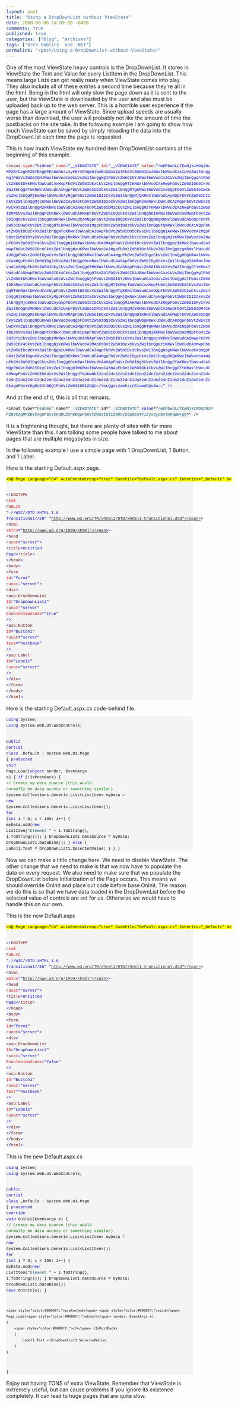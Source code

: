 ```yaml
---
layout: post
title: "Using a DropDownList without ViewState"
date: 2008-08-06 14:09:00 -0400
comments: true
published: true
categories: ["blog", "archives"]
tags: ["Orcs Goblins  and .NET"]
permalink: "/post/Using-a-DropDownList-without-ViewState/"
---
```

<!-- more -->

<p>One of the most ViewState heavy controls is the DropDownList. It stores in ViewState the Text and Value for every ListItem in the DropDownList. This means large Lists can get really nasty when ViewState comes into play. They also include all of these entries a second time because they're all in the html. Being in the html will only slow the page down as it is sent to the user, but the ViewState is downloaded by the user and also must be uploaded back up to the web server. This is a horrible user experience if the page has a large amount of ViewState. Since upload speeds are usually worse than download, the user will probably not like the amount of time the postbacks on the site take. In the following example I am going to show how much ViewState can be saved by simply reloading the data into the DropDownList each time the page is requested.</p>
<p>This is how much ViewState my hundred item DropDownList contains at the beginning of this example.</p>
<div>
<pre style="font-size: 8pt; margin: 0em; overflow: visible; width: 100%; color: black; line-height: 12pt; font-family: consolas, 'Courier New', courier, monospace; background-color: #f4f4f4; border-style: none; padding: 0px;"><span style="color:#0000ff;">&lt;</span><span style="color:#800000;">input</span> <span style="color:#ff0000;">type</span><span style="color:#0000ff;">="hidden"</span> <span style="color:#ff0000;">name</span><span style="color:#0000ff;">="__VIEWSTATE"</span> <span style="color:#ff0000;">id</span><span style="color:#0000ff;">="__VIEWSTATE"</span> <span style="color:#ff0000;">value</span><span style="color:#0000ff;">="/wEPDwULLTEwNjkzMDQ2Nz
MPZBYCAgMPZBYEAgEPEA8WAh4LXyFEYXRhQm91bmRnZBAVZAlFbGVtZW50IDAJRWxlbWVudCAxCUVsZW1lbnQg
MglFbGVtZW50IDMJRWxlbWVudCA0CUVsZW1lbnQgNQlFbGVtZW50IDYJRWxlbWVudCA3CUVsZW1lbnQgOAlFbG
VtZW50IDkKRWxlbWVudCAxMApFbGVtZW50IDExCkVsZW1lbnQgMTIKRWxlbWVudCAxMwpFbGVtZW50IDE0CkVs
ZW1lbnQgMTUKRWxlbWVudCAxNgpFbGVtZW50IDE3CkVsZW1lbnQgMTgKRWxlbWVudCAxOQpFbGVtZW50IDIwCk
VsZW1lbnQgMjEKRWxlbWVudCAyMgpFbGVtZW50IDIzCkVsZW1lbnQgMjQKRWxlbWVudCAyNQpFbGVtZW50IDI2
CkVsZW1lbnQgMjcKRWxlbWVudCAyOApFbGVtZW50IDI5CkVsZW1lbnQgMzAKRWxlbWVudCAzMQpFbGVtZW50ID
MyCkVsZW1lbnQgMzMKRWxlbWVudCAzNApFbGVtZW50IDM1CkVsZW1lbnQgMzYKRWxlbWVudCAzNwpFbGVtZW50
IDM4CkVsZW1lbnQgMzkKRWxlbWVudCA0MApFbGVtZW50IDQxCkVsZW1lbnQgNDIKRWxlbWVudCA0MwpFbGVtZW
50IDQ0CkVsZW1lbnQgNDUKRWxlbWVudCA0NgpFbGVtZW50IDQ3CkVsZW1lbnQgNDgKRWxlbWVudCA0OQpFbGVt
ZW50IDUwCkVsZW1lbnQgNTEKRWxlbWVudCA1MgpFbGVtZW50IDUzCkVsZW1lbnQgNTQKRWxlbWVudCA1NQpFbG
VtZW50IDU2CkVsZW1lbnQgNTcKRWxlbWVudCA1OApFbGVtZW50IDU5CkVsZW1lbnQgNjAKRWxlbWVudCA2MQpF
bGVtZW50IDYyCkVsZW1lbnQgNjMKRWxlbWVudCA2NApFbGVtZW50IDY1CkVsZW1lbnQgNjYKRWxlbWVudCA2Nw
pFbGVtZW50IDY4CkVsZW1lbnQgNjkKRWxlbWVudCA3MApFbGVtZW50IDcxCkVsZW1lbnQgNzIKRWxlbWVudCA3
MwpFbGVtZW50IDc0CkVsZW1lbnQgNzUKRWxlbWVudCA3NgpFbGVtZW50IDc3CkVsZW1lbnQgNzgKRWxlbWVudC
A3OQpFbGVtZW50IDgwCkVsZW1lbnQgODEKRWxlbWVudCA4MgpFbGVtZW50IDgzCkVsZW1lbnQgODQKRWxlbWVu
dCA4NQpFbGVtZW50IDg2CkVsZW1lbnQgODcKRWxlbWVudCA4OApFbGVtZW50IDg5CkVsZW1lbnQgOTAKRWxlbW
VudCA5MQpFbGVtZW50IDkyCkVsZW1lbnQgOTMKRWxlbWVudCA5NApFbGVtZW50IDk1CkVsZW1lbnQgOTYKRWxl
bWVudCA5NwpFbGVtZW50IDk4CkVsZW1lbnQgOTkVZAlFbGVtZW50IDAJRWxlbWVudCAxCUVsZW1lbnQgMglFbG
VtZW50IDMJRWxlbWVudCA0CUVsZW1lbnQgNQlFbGVtZW50IDYJRWxlbWVudCA3CUVsZW1lbnQgOAlFbGVtZW50
IDkKRWxlbWVudCAxMApFbGVtZW50IDExCkVsZW1lbnQgMTIKRWxlbWVudCAxMwpFbGVtZW50IDE0CkVsZW1lbn
QgMTUKRWxlbWVudCAxNgpFbGVtZW50IDE3CkVsZW1lbnQgMTgKRWxlbWVudCAxOQpFbGVtZW50IDIwCkVsZW1l
bnQgMjEKRWxlbWVudCAyMgpFbGVtZW50IDIzCkVsZW1lbnQgMjQKRWxlbWVudCAyNQpFbGVtZW50IDI2CkVsZW
1lbnQgMjcKRWxlbWVudCAyOApFbGVtZW50IDI5CkVsZW1lbnQgMzAKRWxlbWVudCAzMQpFbGVtZW50IDMyCkVs
ZW1lbnQgMzMKRWxlbWVudCAzNApFbGVtZW50IDM1CkVsZW1lbnQgMzYKRWxlbWVudCAzNwpFbGVtZW50IDM4Ck
VsZW1lbnQgMzkKRWxlbWVudCA0MApFbGVtZW50IDQxCkVsZW1lbnQgNDIKRWxlbWVudCA0MwpFbGVtZW50IDQ0
CkVsZW1lbnQgNDUKRWxlbWVudCA0NgpFbGVtZW50IDQ3CkVsZW1lbnQgNDgKRWxlbWVudCA0OQpFbGVtZW50ID
UwCkVsZW1lbnQgNTEKRWxlbWVudCA1MgpFbGVtZW50IDUzCkVsZW1lbnQgNTQKRWxlbWVudCA1NQpFbGVtZW50
IDU2CkVsZW1lbnQgNTcKRWxlbWVudCA1OApFbGVtZW50IDU5CkVsZW1lbnQgNjAKRWxlbWVudCA2MQpFbGVtZW
50IDYyCkVsZW1lbnQgNjMKRWxlbWVudCA2NApFbGVtZW50IDY1CkVsZW1lbnQgNjYKRWxlbWVudCA2NwpFbGVt
ZW50IDY4CkVsZW1lbnQgNjkKRWxlbWVudCA3MApFbGVtZW50IDcxCkVsZW1lbnQgNzIKRWxlbWVudCA3MwpFbG
VtZW50IDc0CkVsZW1lbnQgNzUKRWxlbWVudCA3NgpFbGVtZW50IDc3CkVsZW1lbnQgNzgKRWxlbWVudCA3OQpF
bGVtZW50IDgwCkVsZW1lbnQgODEKRWxlbWVudCA4MgpFbGVtZW50IDgzCkVsZW1lbnQgODQKRWxlbWVudCA4NQ
pFbGVtZW50IDg2CkVsZW1lbnQgODcKRWxlbWVudCA4OApFbGVtZW50IDg5CkVsZW1lbnQgOTAKRWxlbWVudCA5
MQpFbGVtZW50IDkyCkVsZW1lbnQgOTMKRWxlbWVudCA5NApFbGVtZW50IDk1CkVsZW1lbnQgOTYKRWxlbWVudC
A5NwpFbGVtZW50IDk4CkVsZW1lbnQgOTkUKwNkZ2dnZ2dnZ2dnZ2dnZ2dnZ2dnZ2dnZ2dnZ2dnZ2dnZ2dnZ2dn
Z2dnZ2dnZ2dnZ2dnZ2dnZ2dnZ2dnZ2dnZ2dnZ2dnZ2dnZ2dnZ2dnZ2dnZ2dnZ2dnZ2dnZ2dnZ2dnZ2dnZ2dnZ2
RkAgUPDxYCHgRUZXh0BQlFbGVtZW50IDBkZGQCc/YoLQgXzJamhzzCRizwdOQs9w=="</span> <span style="color:#0000ff;">/&gt;</span></pre>
</div>
<p>And at the end of it, this is all that remains.</p>
<div>
<pre style="font-size: 8pt; margin: 0em; overflow: visible; width: 100%; color: black; line-height: 12pt; font-family: consolas, 'Courier New', courier, monospace; background-color: #f4f4f4; border-style: none; padding: 0px;">&lt;input type=<span style="color:#006080;">"hidden"</span> name=<span style="color:#006080;">"__VIEWSTATE"</span> id=<span style="color:#006080;">"__VIEWSTATE"</span> <span style="color:#0000ff;">value</span>=<span style="color:#006080;">"/wEPDwULLTEwNjkzMDQ2NzM
PZBYCAgMPZBYCAgUPDxYCHgRUZXh0BQpFbGVtZW50IDIzZGRky26p9Cn4TiZyx2yoBv7mRgWW+gQ="</span> /&gt;</pre>
</div>
<p>It is a frightening thought, but there are plenty of sites with far more ViewState than this. I am talking some people have talked to me about pages that are multiple megabytes in size.</p>
<p>In the following example I use a simple page with 1 DropDownList, 1 Button, and 1 Label.</p>
<p>Here is the starting Default.aspx page.</p>
<div>
<pre style="font-size: 8pt; margin: 0em; overflow: visible; width: 100%; color: black; line-height: 12pt; font-family: consolas, 'Courier New', courier, monospace; background-color: #f4f4f4; border-style: none; padding: 0px;"><span style="background-color:#ffff00;">&lt;%@ Page Language="C#" AutoEventWireup="true" CodeFile="Default.aspx.cs" Inherits="_Default" %&gt;</span>

<span style="color:#0000ff;">&lt;!</span><span style="color:#800000;">DOCTYPE</span> <span style="color:#ff0000;">html</span> <span style="color:#ff0000;">PUBLIC</span> <span style="color:#0000ff;">"-//W3C//DTD XHTML 1.0 Transitional//EN"</span> <span style="color:#0000ff;">"http://www.w3.org/TR/xhtml1/DTD/xhtml1-transitional.dtd"</span><span style="color:#0000ff;">&gt;</span>
<span style="color:#0000ff;">&lt;</span><span style="color:#800000;">html</span> <span style="color:#ff0000;">xmlns</span><span style="color:#0000ff;">="http://www.w3.org/1999/xhtml"</span><span style="color:#0000ff;">&gt;</span>
<span style="color:#0000ff;">&lt;</span><span style="color:#800000;">head</span> <span style="color:#ff0000;">runat</span><span style="color:#0000ff;">="server"</span><span style="color:#0000ff;">&gt;</span>
    <span style="color:#0000ff;">&lt;</span><span style="color:#800000;">title</span><span style="color:#0000ff;">&gt;</span>Untitled Page<span style="color:#0000ff;">&lt;/</span><span style="color:#800000;">title</span><span style="color:#0000ff;">&gt;</span>
<span style="color:#0000ff;">&lt;/</span><span style="color:#800000;">head</span><span style="color:#0000ff;">&gt;</span>
<span style="color:#0000ff;">&lt;</span><span style="color:#800000;">body</span><span style="color:#0000ff;">&gt;</span>
    <span style="color:#0000ff;">&lt;</span><span style="color:#800000;">form</span> <span style="color:#ff0000;">id</span><span style="color:#0000ff;">="form1"</span> <span style="color:#ff0000;">runat</span><span style="color:#0000ff;">="server"</span><span style="color:#0000ff;">&gt;</span>
    <span style="color:#0000ff;">&lt;</span><span style="color:#800000;">div</span><span style="color:#0000ff;">&gt;</span>
        <span style="color:#0000ff;">&lt;</span><span style="color:#800000;">asp:DropDownList</span> <span style="color:#ff0000;">ID</span><span style="color:#0000ff;">="DropDownList1"</span> <span style="color:#ff0000;">runat</span><span style="color:#0000ff;">="server"</span> <span style="color:#ff0000;">EnableViewState</span><span style="color:#0000ff;">="true"</span> <span style="color:#0000ff;">/&gt;</span>
        <span style="color:#0000ff;">&lt;</span><span style="color:#800000;">asp:Button</span> <span style="color:#ff0000;">ID</span><span style="color:#0000ff;">="Button1"</span> <span style="color:#ff0000;">runat</span><span style="color:#0000ff;">="server"</span> <span style="color:#ff0000;">Text</span><span style="color:#0000ff;">="Postback"</span> <span style="color:#0000ff;">/&gt;</span>
        <span style="color:#0000ff;">&lt;</span><span style="color:#800000;">asp:Label</span> <span style="color:#ff0000;">ID</span><span style="color:#0000ff;">="Label1"</span> <span style="color:#ff0000;">runat</span><span style="color:#0000ff;">="server"</span> <span style="color:#0000ff;">/&gt;</span>
    <span style="color:#0000ff;">&lt;/</span><span style="color:#800000;">div</span><span style="color:#0000ff;">&gt;</span>
    <span style="color:#0000ff;">&lt;/</span><span style="color:#800000;">form</span><span style="color:#0000ff;">&gt;</span>
<span style="color:#0000ff;">&lt;/</span><span style="color:#800000;">body</span><span style="color:#0000ff;">&gt;</span>
<span style="color:#0000ff;">&lt;/</span><span style="color:#800000;">html</span><span style="color:#0000ff;">&gt;</span></pre>
</div>
<p>Here is the starting Default.aspx.cs code-behind file.</p>
<div>
<pre style="font-size: 8pt; margin: 0em; overflow: visible; width: 100%; color: black; line-height: 12pt; font-family: consolas, 'Courier New', courier, monospace; background-color: #f4f4f4; border-style: none; padding: 0px;"><span style="color:#0000ff;">using</span> System;
<span style="color:#0000ff;">using</span> System.Web.UI.WebControls;

<span style="color:#0000ff;">public</span> <span style="color:#0000ff;">partial</span> <span style="color:#0000ff;">class</span> _Default : System.Web.UI.Page 
{
    <span style="color:#0000ff;">protected</span> <span style="color:#0000ff;">void</span> Page_Load(<span style="color:#0000ff;">object</span> sender, EventArgs e)
    {
        <span style="color:#0000ff;">if</span> (!IsPostBack)
        {
            <span style="color:#008000;">// Create my data source (this would normally be data access or something similar)</span>
            System.Collections.Generic.List&lt;ListItem&gt; myData = <span style="color:#0000ff;">new</span> System.Collections.Generic.List&lt;ListItem&gt;();
            <span style="color:#0000ff;">for</span> (<span style="color:#0000ff;">int</span> i = 0; i &lt; 100; i++)
            {
                myData.Add(<span style="color:#0000ff;">new</span> ListItem(<span style="color:#006080;">"Element "</span> + i.ToString(), i.ToString()));
            }
            DropDownList1.DataSource = myData;
            DropDownList1.DataBind();
        }
        <span style="color:#0000ff;">else</span>
        {
            Label1.Text = DropDownList1.SelectedValue;
        }
    }
}</pre>
</div>
<p>Now we can make a little change here. We need to disable ViewState. The other change that we need to make is that we now have to populate the data on every request. We also need to make sure that we populate the DropDownList before Initialization of the Page occurs. This means we should override OnInit and place out code before base.OnInit. The reason we do this is so that we have data loaded in the DropDownList before the selected value of controls are set for us. Otherwise we would have to handle this on our own.</p>
<p>This is the new Default.aspx</p>
<div>
<pre style="font-size: 8pt; margin: 0em; overflow: visible; width: 100%; color: black; line-height: 12pt; font-family: consolas, 'Courier New', courier, monospace; background-color: #f4f4f4; border-style: none; padding: 0px;"><span style="background-color:#ffff00;">&lt;%@ Page Language="C#" AutoEventWireup="true" CodeFile="Default.aspx.cs" Inherits="_Default" %&gt;</span>

<span style="color:#0000ff;">&lt;!</span><span style="color:#800000;">DOCTYPE</span> <span style="color:#ff0000;">html</span> <span style="color:#ff0000;">PUBLIC</span> <span style="color:#0000ff;">"-//W3C//DTD XHTML 1.0 Transitional//EN"</span> <span style="color:#0000ff;">"http://www.w3.org/TR/xhtml1/DTD/xhtml1-transitional.dtd"</span><span style="color:#0000ff;">&gt;</span>
<span style="color:#0000ff;">&lt;</span><span style="color:#800000;">html</span> <span style="color:#ff0000;">xmlns</span><span style="color:#0000ff;">="http://www.w3.org/1999/xhtml"</span><span style="color:#0000ff;">&gt;</span>
<span style="color:#0000ff;">&lt;</span><span style="color:#800000;">head</span> <span style="color:#ff0000;">runat</span><span style="color:#0000ff;">="server"</span><span style="color:#0000ff;">&gt;</span>
    <span style="color:#0000ff;">&lt;</span><span style="color:#800000;">title</span><span style="color:#0000ff;">&gt;</span>Untitled Page<span style="color:#0000ff;">&lt;/</span><span style="color:#800000;">title</span><span style="color:#0000ff;">&gt;</span>
<span style="color:#0000ff;">&lt;/</span><span style="color:#800000;">head</span><span style="color:#0000ff;">&gt;</span>
<span style="color:#0000ff;">&lt;</span><span style="color:#800000;">body</span><span style="color:#0000ff;">&gt;</span>
    <span style="color:#0000ff;">&lt;</span><span style="color:#800000;">form</span> <span style="color:#ff0000;">id</span><span style="color:#0000ff;">="form1"</span> <span style="color:#ff0000;">runat</span><span style="color:#0000ff;">="server"</span><span style="color:#0000ff;">&gt;</span>
    <span style="color:#0000ff;">&lt;</span><span style="color:#800000;">div</span><span style="color:#0000ff;">&gt;</span>
        <span style="color:#0000ff;">&lt;</span><span style="color:#800000;">asp:DropDownList</span> <span style="color:#ff0000;">ID</span><span style="color:#0000ff;">="DropDownList1"</span> <span style="color:#ff0000;">runat</span><span style="color:#0000ff;">="server"</span> <span style="color:#ff0000;">EnableViewState</span><span style="color:#0000ff;">="false"</span> <span style="color:#0000ff;">/&gt;</span>
        <span style="color:#0000ff;">&lt;</span><span style="color:#800000;">asp:Button</span> <span style="color:#ff0000;">ID</span><span style="color:#0000ff;">="Button1"</span> <span style="color:#ff0000;">runat</span><span style="color:#0000ff;">="server"</span> <span style="color:#ff0000;">Text</span><span style="color:#0000ff;">="Postback"</span> <span style="color:#0000ff;">/&gt;</span>
        <span style="color:#0000ff;">&lt;</span><span style="color:#800000;">asp:Label</span> <span style="color:#ff0000;">ID</span><span style="color:#0000ff;">="Label1"</span> <span style="color:#ff0000;">runat</span><span style="color:#0000ff;">="server"</span> <span style="color:#0000ff;">/&gt;</span>
    <span style="color:#0000ff;">&lt;/</span><span style="color:#800000;">div</span><span style="color:#0000ff;">&gt;</span>
    <span style="color:#0000ff;">&lt;/</span><span style="color:#800000;">form</span><span style="color:#0000ff;">&gt;</span>
<span style="color:#0000ff;">&lt;/</span><span style="color:#800000;">body</span><span style="color:#0000ff;">&gt;</span>
<span style="color:#0000ff;">&lt;/</span><span style="color:#800000;">html</span><span style="color:#0000ff;">&gt;</span></pre>
</div>
<p>This is the new Default.aspx.cs</p>
<div>
<pre style="font-size: 8pt; margin: 0em; overflow: visible; width: 100%; color: black; line-height: 12pt; font-family: consolas, 'Courier New', courier, monospace; background-color: #f4f4f4; border-style: none; padding: 0px;"><span style="color:#0000ff;">using</span> System;
<span style="color:#0000ff;">using</span> System.Web.UI.WebControls;

<span style="color:#0000ff;">public</span> <span style="color:#0000ff;">partial</span> <span style="color:#0000ff;">class</span> _Default : System.Web.UI.Page 
{
    <span style="color:#0000ff;">protected</span> <span style="color:#0000ff;">override</span> <span style="color:#0000ff;">void</span> OnInit(EventArgs e)
    {
        <span style="color:#008000;">// Create my data source (this would normally be data access or something similar)</span>
        System.Collections.Generic.List&lt;ListItem&gt; myData = <span style="color:#0000ff;">new</span> System.Collections.Generic.List&lt;ListItem&gt;();
        <span style="color:#0000ff;">for</span> (<span style="color:#0000ff;">int</span> i = 0; i &lt; 100; i++)
        {
            myData.Add(<span style="color:#0000ff;">new</span> ListItem(<span style="color:#006080;">"Element "</span> + i.ToString(), i.ToString()));
        }
        DropDownList1.DataSource = myData;
        DropDownList1.DataBind();
        <span style="color:#0000ff;">base</span>.OnInit(e);
    }

    <span style="color:#0000ff;">protected</span> <span style="color:#0000ff;">void</span> Page_Load(<span style="color:#0000ff;">object</span> sender, EventArgs e)
    {
        <span style="color:#0000ff;">if</span> (IsPostBack)
        {
            Label1.Text = DropDownList1.SelectedValue;
        }
    }
}</pre>
</div>
<p>Enjoy not having TONS of extra ViewState. Remember that ViewState is extremely useful, but can cause problems if you ignore its existence completely. It can lead to huge pages that are quite slow.</p>

